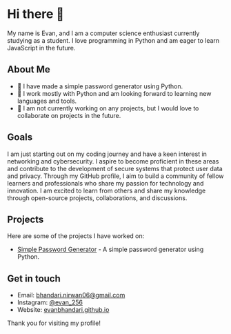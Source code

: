 # Hi there 👋

My name is Evan, and I am a computer science enthusiast currently studying as a student. I love programming in Python and am eager to learn JavaScript in the future.

## About Me

- 🔭 I have made a simple password generator using Python.
- 🌱 I work mostly with Python and am looking forward to learning new languages and tools.
- 👯 I am not currently working on any projects, but I would love to collaborate on projects in the future.

## Goals

I am just starting out on my coding journey and have a keen interest in networking and cybersecurity. I aspire to become proficient in these areas and contribute to the development of secure systems that protect user data and privacy. Through my GitHub profile, I aim to build a community of fellow learners and professionals who share my passion for technology and innovation. I am excited to learn from others and share my knowledge through open-source projects, collaborations, and discussions.

## Projects

Here are some of the projects I have worked on:

- [Simple Password Generator](https://github.com/evanbh256/PasswordGen) - A simple password generator using Python.

## Get in touch

- Email: [bhandari.nirwan06@gmail.com](mailto:bhandari.nirwan06@gmail.com)
- Instagram: [@evan_256](https://www.instagram.com/evan_256/)
- Website: [evanbhandari.github.io](https://evanbhandari.github.io/)

Thank you for visiting my profile! 
